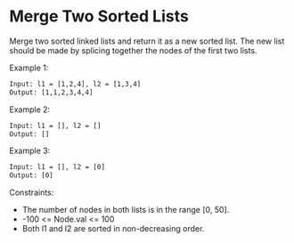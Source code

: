 # Merge Two Sorted Lists

Merge two sorted linked lists and return it as a new sorted list. The new list should be made by splicing together the nodes of the first two lists.

Example 1:

```txt
Input: l1 = [1,2,4], l2 = [1,3,4]
Output: [1,1,2,3,4,4]
```

Example 2:

```txt
Input: l1 = [], l2 = []
Output: []
```

Example 3:

```txt
Input: l1 = [], l2 = [0]
Output: [0]
```

Constraints:

- The number of nodes in both lists is in the range [0, 50].
- -100 <= Node.val <= 100
- Both l1 and l2 are sorted in non-decreasing order.
